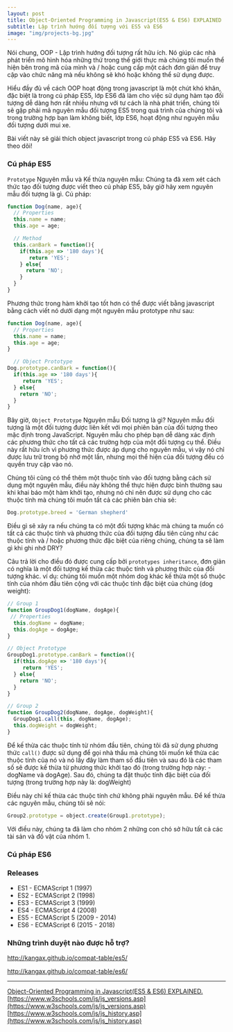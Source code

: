 ```yaml
---
layout: post
title: Object-Oriented Programming in Javascript(ES5 & ES6) EXPLAINED
subtitle: Lập trình hướng đối tượng với ES5 và ES6
image: "img/projects-bg.jpg"
---
```


Nói chung, OOP - Lập trình hướng đối tượng rất hữu ích. Nó giúp các nhà phát triển mô hình hóa những thứ trong thế giới thực mà chúng tôi muốn thể hiện bên trong mã của mình và / hoặc cung cấp một cách đơn giản để truy cập vào chức năng mà nếu không sẽ khó hoặc không thể sử dụng được.

Hiểu đầy đủ về cách OOP hoạt động trong javascript là một chút khó khăn, đặc biệt là trong cú pháp ES5, lớp ES6 đã làm cho việc sử dụng hàm tạo đối tượng dễ dàng hơn rất nhiều nhưng với tư cách là nhà phát triển, chúng tôi sẽ gặp phải mã nguyên mẫu đối tượng ES5 trong quá trình của chúng tôi và trong trường hợp bạn làm không biết, lớp ES6, hoạt động như nguyên mẫu đối tượng dưới mui xe.

Bài viết này sẽ giải thích object  javascript trong cú pháp ES5 và ES6. Hãy theo dõi!

### Cú pháp ES5

`Prototype` Nguyên mẫu và Kế thừa nguyên mẫu:
Chúng ta đã xem xét cách thức tạo đối tượng được viết theo cú pháp ES5, bây giờ hãy xem nguyên mẫu đối tượng là gì. Cú pháp:

```js
function Dog(name, age){
  // Properties
  this.name = name;
  this.age = age;

  // Method
  this.canBark = function(){
    if(this.age => '180 days'){
       return 'YES';
    } else{
      return 'NO';
    }
  }
}
```

Phương thức trong hàm khởi tạo tốt hơn có thể được viết bằng javascript bằng cách viết nó dưới dạng một nguyên mẫu prototype như sau: 

```js
function Dog(name, age){
  // Properties
  this.name = name;
  this.age = age;
}

  // Object Prototype
Dog.prototype.canBark = function(){
  if(this.age => '180 days'){
     return 'YES';
  } else{
    return 'NO';
  }
}
```

Bây giờ, `Object Prototype` Nguyên mẫu Đối tượng là gì? Nguyên mẫu đối tượng là một đối tượng được liên kết với mọi phiên bản của đối tượng theo mặc định trong JavaScript. Nguyên mẫu cho phép bạn dễ dàng xác định các phương thức cho tất cả các trường hợp của một đối tượng cụ thể. Điều này rất hữu ích vì phương thức được áp dụng cho nguyên mẫu, vì vậy nó chỉ được lưu trữ trong bộ nhớ một lần, nhưng mọi thể hiện của đối tượng đều có quyền truy cập vào nó.

Chúng tôi cũng có thể thêm một thuộc tính vào đối tượng bằng cách sử dụng một nguyên mẫu, điều này không thể thực hiện được bình thường sau khi khai báo một hàm khởi tạo, nhưng nó chỉ nên được sử dụng cho các thuộc tính mà chúng tôi muốn tất cả các phiên bản chia sẻ:

```js
Dog.prototype.breed = 'German shepherd'
```

Điều gì sẽ xảy ra nếu chúng ta có một đối tượng khác mà chúng ta muốn có tất cả các thuộc tính và phương thức của đối tượng đầu tiên cũng như các thuộc tính và / hoặc phương thức đặc biệt của riêng chúng, chúng ta sẽ làm gì khi ghi nhớ DRY?

Câu trả lời cho điều đó được cung cấp bởi `prototypes inheritance`, đơn giản có nghĩa là một đối tượng kế thừa các thuộc tính và phương thức của đối tượng khác. ví dụ: chúng tôi muốn một nhóm dog khác kế thừa một số thuộc tính của nhóm đầu tiên cộng với các thuộc tính đặc biệt của chúng (dog weight):

```js
// Group 1
function GroupDog1(dogName, dogAge){
 // Properties
  this.dogName = dogName;
  this.dogAge = dogAge;
}

// Object Prototype
GroupDog1.prototype.canBark = function(){
  if(this.dogAge => '180 days'){
     return 'YES';
  } else{
    return 'NO';
  }
}

// Group 2
function GroupDog2(dogName, dogAge, dogWeight){
  GroupDog1.call(this, dogName, dogAge);
  this.dogWeight = dogWeight;
}
```

Để kế thừa các thuộc tính từ nhóm đầu tiên, chúng tôi đã sử dụng phương thức `call()` được sử dụng để gọi nhà thầu mà chúng tôi muốn kế thừa các thuộc tính của nó và nó lấy đây làm tham số đầu tiên và sau đó là các tham số sẽ được kế thừa từ phương thức khởi tạo đó (trong trường hợp này: - dogName và dogAge). Sau đó, chúng ta đặt thuộc tính đặc biệt của đối tượng (trong trường hợp này là: dogWeight)

Điều này chỉ kế thừa các thuộc tính chứ không phải nguyên mẫu. Để kế thừa các nguyên mẫu, chúng tôi sẽ nói:

```js
Group2.prototype = object.create(Group1.prototype);
```

Với điều này, chúng ta đã làm cho nhóm 2 những con chó sở hữu tất cả các tài sản và đồ vật của nhóm 1.


### Cú pháp ES6





### Releases
- ES1 - ECMAScript 1 (1997)
- ES2 - ECMAScript 2 (1998)
- ES3 - ECMAScript 3 (1999)
- ES4 - ECMAScript 4 (2008)
- ES5 - ECMAScript 5 (2009 - 2014)
- ES6 - ECMAScript 6 (2015 - 2018)


### Những trình duyệt nào được hỗ trợ?

http://kangax.github.io/compat-table/es5/

http://kangax.github.io/compat-table/es6/

-----
[Object-Oriented Programming in Javascript(ES5 & ES6) EXPLAINED.](https://dev.to/orighoprecious/object-oriented-programming-in-javascript-es5-es6-explained-4jbk)  
[https://www.w3schools.com/js/js_versions.asp](https://www.w3schools.com/js/js_versions.asp)  
[https://www.w3schools.com/js/js_history.asp](https://www.w3schools.com/js/js_history.asp)  
